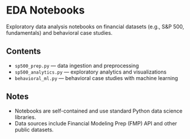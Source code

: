 # EDA Notebooks

Exploratory data analysis notebooks on financial datasets (e.g., S&P 500, fundamentals) and behavioral case studies.

## Contents
- `sp500_prep.py` — data ingestion and preprocessing  
- `sp500_analytics.py` — exploratory analytics and visualizations  
- `behavioral_ml.py` — behavioral case studies with machine learning  

## Notes
- Notebooks are self-contained and use standard Python data science libraries.  
- Data sources include Financial Modeling Prep (FMP) API and other public datasets.  
